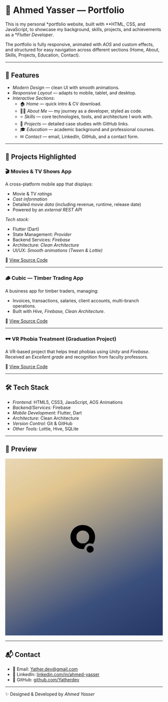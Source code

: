 # 🌟 Ahmed Yasser — Portfolio

This is my personal *portfolio website, built with **HTML, CSS, and JavaScript, to showcase my background, skills, projects, and achievements as a **Flutter Developer*.

The portfolio is fully responsive, animated with *AOS* and custom effects, and structured for easy navigation across different sections (Home, About, Skills, Projects, Education, Contact).

---

## 🚀 Features

- *Modern Design* — clean UI with smooth animations.  
- *Responsive Layout* — adapts to mobile, tablet, and desktop.  
- *Interactive Sections*:
  - 🏠 *Home* — quick intro & CV download.  
  - 👨‍💻 *About Me* — my journey as a developer, styled as code.  
  - ⭐ *Skills* — core technologies, tools, and architecture I work with.  
  - 📂 *Projects* — detailed case studies with GitHub links.  
  - 🎓 *Education* — academic background and professional courses.  
  - ✉ *Contact* — email, LinkedIn, GitHub, and a contact form.  

---

## 📂 Projects Highlighted

### 🎬 Movies & TV Shows App
A cross-platform mobile app that displays:
- Movie & TV *ratings*
- *Cast information*
- Detailed *movie data* (including revenue, runtime, release date)
- Powered by an *external REST API*

*Tech stack:*  
- Flutter (Dart)  
- State Management: *Provider*  
- Backend Services: *Firebase*  
- Architecture: *Clean Architecture*  
- UI/UX: *Smooth animations (Tween & Lottie)*  

🔗 [View Source Code](https://github.com/Yatherdev/DEPI)  

---

### 🪵 Cubic — Timber Trading App
A business app for timber traders, managing:
- Invoices, transactions, salaries, client accounts, multi-branch operations.  
- Built with *Hive, Firebase, Clean Architecture*.  

🔗 [View Source Code](https://github.com/Yatherdev/WTC)  

---

### 🕶 VR Phobia Treatment (Graduation Project)
A VR-based project that helps treat phobias using *Unity* and *Firebase*.  
Received an *Excellent grade* and recognition from faculty professors.  

🔗 [View Source Code](https://github.com/Yatherdev/Anti-phobia)  

---

## 🛠 Tech Stack

- *Frontend:* HTML5, CSS3, JavaScript, AOS Animations  
- *Backend/Services:* Firebase  
- *Mobile Development:* Flutter, Dart  
- *Architecture:* Clean Architecture  
- *Version Control:* Git & GitHub  
- *Other Tools:* Lottie, Hive, SQLite  

---

## 📸 Preview

![Portfolio Screenshot](assets/movieapp1.jpg)

---

## 📬 Contact

- 📧 Email: [Yather.dev@gmail.com](mailto:Yather.dev@gmail.com)  
- 💼 LinkedIn: [linkedin.com/in/ahmed-yasser](https://www.linkedin.com/in/ahmed-yasser)  
- 🐙 GitHub: [github.com/Yatherdev](https://github.com/Yatherdev)  

---

✨ Designed & Developed by *Ahmed Yasser*
